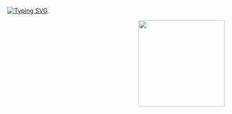 [![Typing SVG](https://readme-typing-svg.herokuapp.com?font=Fira+Code&pause=1000&width=435&lines=Hi%2C+everyone!+I'm+Ali+Abdelmonem)](https://git.io/typing-svg)

<img src="https://i.pinimg.com/originals/61/3f/ff/613fff320531869fb9b0c801966eb8de.gif" align="right" width="200">
